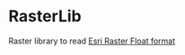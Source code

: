 RasterLib
=========

Raster library to read [Esri Raster Float format](http://help.arcgis.com/en/arcgisdesktop/10.0/help/index.html#//001200000006000000)
